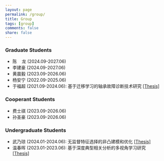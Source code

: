 ```yaml
---
layout: page
permalink: /group/
title: Group
tags: [group]
comments: false
share: false
---
```


### Graduate Students
* 陈 &nbsp; &nbsp;龙 (2024.09-2027.06)  <br>
* 李建豪 (2024.09-2027.06) <br>
* 黄晨毅 (2023.09-2026.06) <br>
* 杨安宁 (2022.09-2025.06) <br>
* 于福超 (2021.09-2024.06): 基于迁移学习的轴承故障诊断技术研究 <a href="../group/2024-于福超.pdf" class="textlink" target="_blank">[Thesis]</a>  <br>


### Cooperant Students
* 费士祺 (2023.09-2026.06) <br>
* 孙圣豪 (2023.09-2026.06) <br>

### Undergraduate Students
* 武乃琼 (2024.01-2024.06): 无监督特征选择的非凸建模和优化 <a href="../group/2024-武乃琼.pdf" class="textlink" target="_blank">[Thesis]</a>  <br>
* 温春晖 (2023.01-2023.06): 基于深度典型相关分析的多视角学习研究 <a href="../group/2023-温春晖.pdf" class="textlink" target="_blank">[Thesis]</a>   <br>


